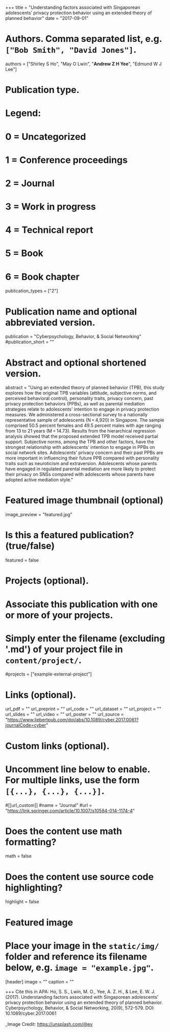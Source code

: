 +++
title = "Understanding factors associated with Singaporean adolescents’ privacy protection behavior using an extended theory of planned behavior"
date = "2017-09-01"

# Authors. Comma separated list, e.g. `["Bob Smith", "David Jones"]`.

authors = ["Shirley S Ho", "May O Lwin", "**Andrew Z H Yee**", "Edmund W J Lee"]

# Publication type.
# Legend:
# 0 = Uncategorized
# 1 = Conference proceedings
# 2 = Journal
# 3 = Work in progress
# 4 = Technical report
# 5 = Book
# 6 = Book chapter
publication_types = ["2"]

# Publication name and optional abbreviated version.
publication = "Cyberpsychology, Behavior, & Social Networking"
#publication_short = ""

# Abstract and optional shortened version.

abstract = "Using an extended theory of planned behavior (TPB), this study explores how the original TPB variables (attitude, subjective norms, and perceived behavioral control), personality traits, privacy concern, past privacy protection behaviors (PPBs), as well as parental mediation strategies relate to adolescents' intention to engage in privacy protection measures. We administered a cross-sectional survey to a nationally representative sample of adolescents (N = 4,920) in Singapore. The sample comprised 50.5 percent females and 49.5 percent males with age ranging from 13 to 21 years (M = 14.73). Results from the hierarchical regression analysis showed that the proposed extended TPB model received partial support. Subjective norms, among the TPB and other factors, have the strongest relationship with adolescents' intention to engage in PPBs on social network sites. Adolescents' privacy concern and their past PPBs are more important in influencing their future PPB compared with personality traits such as neuroticism and extraversion. Adolescents whose parents have engaged in regulated parental mediation are more likely to protect their privacy on SNSs compared with adolescents whose parents have adopted active mediation style."

# Featured image thumbnail (optional)
image_preview = "featured.jpg"

# Is this a featured publication? (true/false)
featured = false

# Projects (optional).
#   Associate this publication with one or more of your projects.
#   Simply enter the filename (excluding '.md') of your project file in `content/project/`.
#projects = ["example-external-project"]

# Links (optional).
url_pdf = ""
url_preprint = ""
url_code = ""
url_dataset = ""
url_project = ""
url_slides = ""
url_video = ""
url_poster = ""
url_source = "https://www.liebertpub.com/doi/abs/10.1089/cyber.2017.0061?journalCode=cyber"

# Custom links (optional).
#   Uncomment line below to enable. For multiple links, use the form `[{...}, {...}, {...}]`.
#[[url_custom]]
#name = "Journal"
#url = "https://link.springer.com/article/10.1007/s10584-014-1174-4"

# Does the content use math formatting?
math = false

# Does the content use source code highlighting?
highlight = false
  
# Featured image
# Place your image in the `static/img/` folder and reference its filename below, e.g. `image = "example.jpg"`.
[header]
image = ""
caption = ""

+++
Cite this in APA: Ho, S. S., Lwin, M. O., Yee, A. Z. H., & Lee, E. W. J. (2017). Understanding factors associated with Singaporean adolescents’ privacy protection behavior using an extended theory of planned behavior. Cyberpsychology, Behavior, & Social Networking, 20(9), 572-579. DOI: 10.1089/cyber.2017.0061
<br/>
<br/>
_Image Credit: https://unsplash.com/@ev
